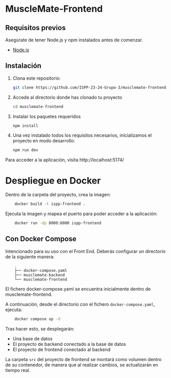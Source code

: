 # MuscleMate-Frontend

## Requisitos previos

Asegúrate de tener Node.js y npm instalados antes de comenzar.

- [Node.js](https://nodejs.org/)

## Instalación

1. Clona este repositorio:

   ```bash
   git clone https://github.com/ISPP-23-24-Grupo-3/musclemate-frontend.git
   ```

2. Accede al directorio donde has clonado tu proyecto

   ```bash
   cd musclemate-frontend
   ```

3. Instalar los paquetes requeridos

   ```bash
   npm install
   ```

4. Una vez instalado todos los requisitos necesarios, inicializamos el proyecto en modo desarrollo:
   ```bash
   npm run dev
   ```

Para acceder a la aplicación, visita http://localhost:5174/

# Despliegue en Docker

Dentro de la carpeta del proyecto, crea la imagen:

```bash
    docker build -t ispp-frontend .
```

Ejecuta la imagen y mapea el puerto para poder acceder a la aplicación:

```bash
    docker run -dp 8000:8000 ispp-frontend
```

## Con Docker Compose

Intencionado para su uso con el Front End.
Deberás configurar un directorio de la siguiente manera:

```
    .
    ├── docker-compose.yaml
    ├── musclemate-backend
    └── musclemate-frontend
```

El fichero docker-compose.yaml se encuentra inicialmente dentro de musclemate-frontend.

A continuación, desde el directorio con el fichero `docker-compose.yaml`, ejecuta:

```bash
    docker compose up -d
```

Tras hacer esto, se desplegarán:

- Una base de datos
- El proyecto de backend conectado a la base de datos
- El proyecto de frontend conectado al backend

La carpeta `src` del proyecto de frontend se montará como volumen dentro de su contenedor, de manera que al realizar cambios, se actualizarán en tiempo real.
